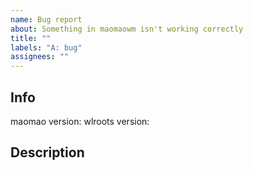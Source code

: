 ```yaml
---
name: Bug report
about: Something in maomaowm isn't working correctly
title: ""
labels: "A: bug"
assignees: ""
---
```


## Info

<!--Paste maomao version from running "maomao -v"-->
<!--
Wlroots library needs to be built from this repository to avoid crashes
https://github.com/DreamMaoMao/wlroots.git
-->

maomao version:
wlroots version:

## Description

<!--
Only report bugs that can be reproduced on the main line
-->
